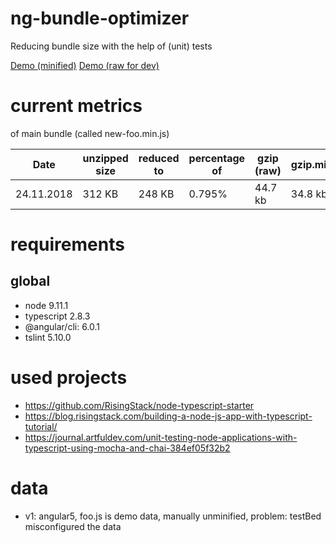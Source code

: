# ng-bundle-optimizer
Reducing bundle size with the help of (unit) tests

[Demo (minified)](https://willi84.github.io/ng-bundle-optimizer/demo/prod)
[Demo (raw for dev)](https://willi84.github.io/ng-bundle-optimizer/demo/dev)

# current metrics
of main bundle (called new-foo.min.js)

| Date        | unzipped size   | reduced to  | percentage of | gzip (raw)   | gzip.min |
| ----------- | --------------- | ----------- | ------------- | ------------ | -------- |
| 24.11.2018  | 312 KB          | 248 KB      | 0.795%        | 44.7 kb      | 34.8 kb  |



# requirements
## global

* node 9.11.1
* typescript 2.8.3
* @angular/cli: 6.0.1
* tslint 5.10.0



# used projects
* https://github.com/RisingStack/node-typescript-starter
* https://blog.risingstack.com/building-a-node-js-app-with-typescript-tutorial/
* https://journal.artfuldev.com/unit-testing-node-applications-with-typescript-using-mocha-and-chai-384ef05f32b2

# data

* v1: angular5, foo.js is demo data, manually unminified, problem: testBed misconfigured the data
